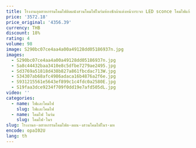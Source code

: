 ```yaml
---
title: โรงงานอุตสาหกรรมโคมไฟติดผนังสวนโคมไฟในร่มห้องซักผ้าแต่งหน้ากระจก LED sconce โคมไฟแก้ว VINTAGE ห้องนอน
price: '3572.18'
price_original: '4356.39'
currency: THB
discount: 18%
rating: 4
volume: 98
image: S290bc07ce4aa4a00a49128dd05186937n.jpg
images:
  - S290bc07ce4aa4a00a49128dd05186937n.jpg
  - Sa8c44432baa3410e8c5dfbe7279ae2495.jpg
  - Sd3769a51818d438b827a861fbcdac713W.jpg
  - S34307ab68afc4986adaca16b4876a2f6e.jpg
  - S931215561e5643ef899c1c4fdc0a2580E.jpg
  - S19faa3dce9234f709f0dd19e7afd505dL.jpg
video: ''
categories:
  - name: ไฟและโคมไฟ
    slug: ไฟและโคมไฟ
  - name: โคมไฟ ในร่ม
    slug: โคมไฟ-ในร
slug: โรงงานอ-ตสาหกรรมโคมไฟต-ดผน-งสวนโคมไฟในร-มห
encode: opaI02U
lang: th
---
```

  